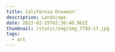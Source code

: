 ```yaml
---
title: California Dreamin'
description: Landscape
date: 2022-02-25T02:36:40.961Z
thumbnail: /static/img/img_7793-17.jpg
tags:
  - art
---
```

